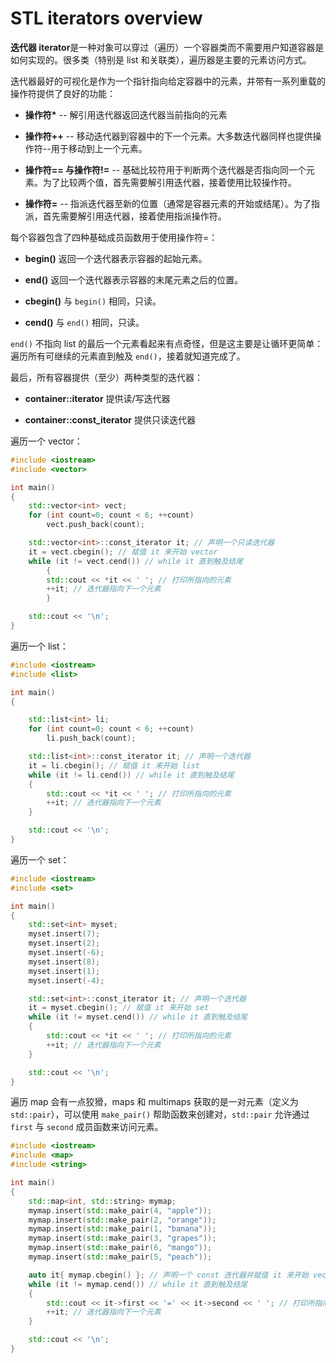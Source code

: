# STL iterators overview

**迭代器 iterator**是一种对象可以穿过（遍历）一个容器类而不需要用户知道容器是如何实现的。很多类（特别是 list 和关联类），遍历器是主要的元素访问方式。

迭代器最好的可视化是作为一个指针指向给定容器中的元素，并带有一系列重载的操作符提供了良好的功能：

- **操作符\*** -- 解引用迭代器返回迭代器当前指向的元素

- **操作符++** -- 移动迭代器到容器中的下一个元素。大多数迭代器同样也提供操作符--用于移动到上一个元素。

- **操作符== 与操作符!=** -- 基础比较符用于判断两个迭代器是否指向同一个元素。为了比较两个值，首先需要解引用迭代器，接着使用比较操作符。

- **操作符=** -- 指派迭代器至新的位置（通常是容器元素的开始或结尾）。为了指派，首先需要解引用迭代器，接着使用指派操作符。

每个容器包含了四种基础成员函数用于使用操作符=：

- **begin()** 返回一个迭代器表示容器的起始元素。

- **end()** 返回一个迭代器表示容器的末尾元素之后的位置。

- **cbegin()** 与 `begin()` 相同，只读。

- **cend()** 与 `end()` 相同，只读。

`end()` 不指向 list 的最后一个元素看起来有点奇怪，但是这主要是让循环更简单：遍历所有可继续的元素直到触及 `end()`，接着就知道完成了。

最后，所有容器提供（至少）两种类型的迭代器：

- **container::iterator** 提供读/写迭代器

- **container::const_iterator** 提供只读迭代器

遍历一个 vector：

```cpp
#include <iostream>
#include <vector>

int main()
{
    std::vector<int> vect;
    for (int count=0; count < 6; ++count)
        vect.push_back(count);

    std::vector<int>::const_iterator it; // 声明一个只读迭代器
    it = vect.cbegin(); // 赋值 it 来开始 vector
    while (it != vect.cend()) // while it 直到触及结尾
        {
        std::cout << *it << ' '; // 打印所指向的元素
        ++it; // 迭代器指向下一个元素
        }

    std::cout << '\n';
}
```

遍历一个 list：

```cpp
#include <iostream>
#include <list>

int main()
{

    std::list<int> li;
    for (int count=0; count < 6; ++count)
        li.push_back(count);

    std::list<int>::const_iterator it; // 声明一个迭代器
    it = li.cbegin(); // 赋值 it 来开始 list
    while (it != li.cend()) // while it 直到触及结尾
    {
        std::cout << *it << ' '; // 打印所指向的元素
        ++it; // 迭代器指向下一个元素
    }

    std::cout << '\n';
}
```

遍历一个 set：

```cpp
#include <iostream>
#include <set>

int main()
{
    std::set<int> myset;
    myset.insert(7);
    myset.insert(2);
    myset.insert(-6);
    myset.insert(8);
    myset.insert(1);
    myset.insert(-4);

    std::set<int>::const_iterator it; // 声明一个迭代器
    it = myset.cbegin(); // 赋值 it 来开始 set
    while (it != myset.cend()) // while it 直到触及结尾
    {
        std::cout << *it << ' '; // 打印所指向的元素
        ++it; // 迭代器指向下一个元素
    }

    std::cout << '\n';
}
```

遍历 map 会有一点狡猾，maps 和 multimaps 获取的是一对元素（定义为 `std::pair`），可以使用 `make_pair()` 帮助函数来创建对，`std::pair` 允许通过 `first` 与 `second` 成员函数来访问元素。

```cpp
#include <iostream>
#include <map>
#include <string>

int main()
{
    std::map<int, std::string> mymap;
    mymap.insert(std::make_pair(4, "apple"));
    mymap.insert(std::make_pair(2, "orange"));
    mymap.insert(std::make_pair(1, "banana"));
    mymap.insert(std::make_pair(3, "grapes"));
    mymap.insert(std::make_pair(6, "mango"));
    mymap.insert(std::make_pair(5, "peach"));

    auto it{ mymap.cbegin() }; // 声明一个 const 迭代器并赋值 it 来开始 vector
    while (it != mymap.cend()) // while it 直到触及结尾
    {
        std::cout << it->first << '=' << it->second << ' '; // 打印所指向的元素
        ++it; // 迭代器指向下一个元素
    }

    std::cout << '\n';
}
```
